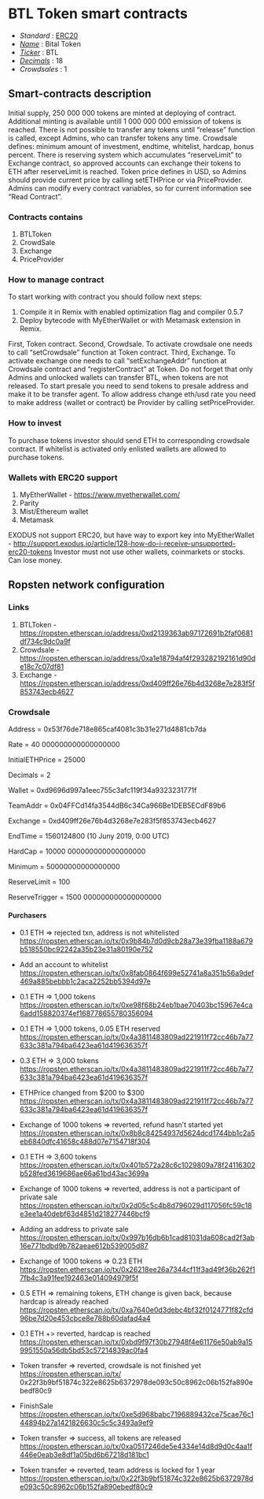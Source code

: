 # BTL Token smart contracts

*	_Standard_ : [ERC20](https://github.com/ethereum/EIPs/blob/master/EIPS/eip-20.md)
* _[Name](https://github.com/ethereum/EIPs/blob/master/EIPS/eip-20.md#name)_ : Bital Token
*	_[Ticker](https://github.com/ethereum/EIPs/blob/master/EIPS/eip-20.md#symbol)_ : BTL
*	_[Decimals](https://github.com/ethereum/EIPs/blob/master/EIPS/eip-20.md#decimals)_ : 18
*	_Crowdsales_ : 1

## Smart-contracts description

Initial supply, 250 000 000 tokens are minted at deploying of contract. Additional minting is available untill 1 000 000 000 emission of tokens is reached.
There is not possible to transfer any tokens until “release” function is called, except Admins, who can transfer tokens any time.
Crowdsale defines: minimum amount of investment, endtime, whitelist, hardcap, bonus percent. There is reserving system which accumulates “reserveLimit” to Exchange contract, so approved accounts can exchange their tokens to ETH after reserveLimit is reached.
Token price defines in USD, so Admins should provide current price by calling setETHPrice or via PriceProvider.
Admins can modify every contract variables, so for current information see “Read Contract”.

### Contracts contains

1.	BTLToken
2.	CrowdSale
3.	Exchange
4.	PriceProvider

### How to manage contract

To start working with contract you should follow next steps:
1.	Compile it in Remix with enabled optimization flag and compiler 0.5.7
2.	Deploy bytecode with MyEtherWallet or with Metamask extension in Remix.

First, Token contract.
Second, Crowdsale. To activate crowdsale one needs to call “setCrowdsale” function at Token contract.
Third, Exchange. To activate exchange one needs to call “setExchangeAddr” function at Crowdsale contract and “registerContract” at Token.
Do not forget that only Admins and unlocked wallets can transfer BTL, when tokens are not released. To start presale you need to send tokens to presale address and make it to be transfer agent.
To allow address change eth/usd rate you need to make address (wallet or contract) be Provider by calling setPriceProvider.

### How to invest

To purchase tokens investor should send ETH to corresponding crowdsale contract. If whitelist is activated only enlisted wallets are allowed to purchase tokens.

### Wallets with ERC20 support

1.	MyEtherWallet - https://www.myetherwallet.com/
2.	Parity
3.	Mist/Ethereum wallet
4.	Metamask

EXODUS not support ERC20, but have way to export key into MyEtherWallet - http://support.exodus.io/article/128-how-do-i-receive-unsupported-erc20-tokens
Investor must not use other wallets, coinmarkets or stocks. Can lose money.

## Ropsten network configuration

### Links

1. BTLToken - https://ropsten.etherscan.io/address/0xd2139363ab97172691b2faf0681df734c9dc0a9f
2. Crowdsale - https://ropsten.etherscan.io/address/0xa1e18794af4f293282192161d90de18c7c07df81
3. Exchange - https://ropsten.etherscan.io/address/0xd409ff26e76b4d3268e7e283f5f853743ecb4627

### Crowdsale

Address = 0x53f76de718e865caf4081c3b31e271d4881cb7da

Rate = 40 000000000000000000

InitialETHPrice = 25000

Decimals = 2

Wallet = 0xd9696d997a1eec755c3afc119f34a9323231771f

TeamAddr = 0x04FFCd14fa3544dB6c34Ca966Be1DEB5ECdF89b6

Exchange = 0xd409ff26e76b4d3268e7e283f5f853743ecb4627

EndTime = 1560124800 (10 Juny 2019, 0:00 UTC)

HardCap = 10000 000000000000000000

Minimum = 50000000000000000

ReserveLimit = 100

ReserveTrigger = 1500 000000000000000000

#### Purchasers

* 0.1 ETH => rejected txn, address is not whitelisted https://ropsten.etherscan.io/tx/0x9b84b7d0d9cb28a73e39fba1188a679b518550bc92242a35b23e31a80190e752

* Add an account to whitelist https://ropsten.etherscan.io/tx/0x8fab0864f699e52741a8a351b56a9def469a885bebbb1c2aca2252bb5394d97e

* 0.1 ETH => 1,000 tokens https://ropsten.etherscan.io/tx/0xe98f68b24eb1bae70403bc15967e4ca6add158820374ef168778655780356094

* 0.1 ETH => 1,000 tokens, 0.05 ETH reserved https://ropsten.etherscan.io/tx/0x4a3811483809ad221911f72cc46b7a77633c381a794ba6423ea61d419636357f

* 0.3 ETH => 3,000 tokens https://ropsten.etherscan.io/tx/0x4a3811483809ad221911f72cc46b7a77633c381a794ba6423ea61d419636357f

* ETHPrice changed from $200 to $300 https://ropsten.etherscan.io/tx/0x4a3811483809ad221911f72cc46b7a77633c381a794ba6423ea61d419636357f

* Exchange of 1000 tokens => reverted, refund hasn’t started yet https://ropsten.etherscan.io/tx/0x8b8c84254937d5624dcd1744bb1c2a5eb6840dfc41658c488d07e7154718f304

* 0.1 ETH => 3,600 tokens https://ropsten.etherscan.io/tx/0x401b572a28c6c1029809a78f24116302b528fed3619686ae66a61bd43ac3699a

* Exchange of 1000 tokens => reverted, address is not a participant of private sale https://ropsten.etherscan.io/tx/0x2d05c5c4b8d796029d117056fc59c18e3ee1a40debf63d4851d218277446bcf9

* Adding an address to private sale https://ropsten.etherscan.io/tx/0x997b16db6b1cad81031da608cad2f3ab16e771bdbd9b782aeae612b539005d87

* Exchange of 1000 tokens => 0.23 ETH https://ropsten.etherscan.io/tx/0x26218ee26a7344cf11f3ad49f36b262f17fb4c3a91fee192463e014094979f5f

* 0.5 ETH => remaining tokens, ETH change is given back, because hardcap is already reached https://ropsten.etherscan.io/tx/0xa7640e0d3debc4bf32f0124771f82cfd96be7d20e453cbce8e788b60dafad4a4

* 0.1 ETH +> reverted, hardcap is reached https://ropsten.etherscan.io/tx/0xbd9f97f30b27948f4e61176e50ab9a159951550a56db5bd53c57214839ac0fa4

* Token transfer => reverted, crowdsale is not finished yet https://ropsten.etherscan.io/tx/ 0x22f3b9bf51874c322e8625b6372978de093c50c8962c06b152fa890ebedf80c9

* FinishSale https://ropsten.etherscan.io/tx/0xe5d968babc7196889432ce75cae76c144894b27a1421826630c5c5c3493a9ef9

* Token transfer => success, all tokens are released https://ropsten.etherscan.io/tx/0xa0517246de5e4334e14d8d9d0c4aa1f446e0eab3e8df1a05bd6b67218d181bc1

* Token transfer => reverted, team address is locked for 1 year https://ropsten.etherscan.io/tx/0x22f3b9bf51874c322e8625b6372978de093c50c8962c06b152fa890ebedf80c9
